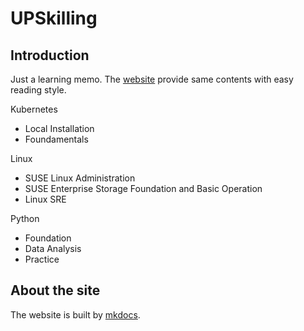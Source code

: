 # UPSkilling

## Introduction

Just a learning memo. 
The [website](https://huyuhui001.github.io/mySite/) provide same contents with easy reading style.

Kubernetes
* Local Installation
* Foundamentals

Linux
* SUSE Linux Administration
* SUSE Enterprise Storage Foundation and Basic Operation
* Linux SRE

Python
* Foundation
* Data Analysis
* Practice


## About the site

The website is built by [mkdocs](https://www.mkdocs.org/).